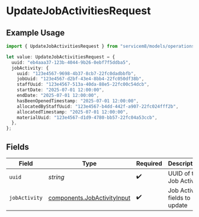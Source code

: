 # UpdateJobActivitiesRequest

## Example Usage

```typescript
import { UpdateJobActivitiesRequest } from "servicem8/models/operations";

let value: UpdateJobActivitiesRequest = {
  uuid: "eb4aaa37-123b-4044-9b26-0ebf7f5ddba5",
  jobActivity: {
    uuid: "123e4567-9698-4b37-8cb7-22fc0dadbbfb",
    jobUuid: "123e4567-d2bf-43e4-8bb4-22fc050df38b",
    staffUuid: "123e4567-513a-40da-88e5-22fc00c54dcb",
    startDate: "2025-07-01 12:00:00",
    endDate: "2025-07-01 12:00:00",
    hasBeenOpenedTimestamp: "2025-07-01 12:00:00",
    allocatedByStaffUuid: "123e4567-b4dd-442f-a907-22fc024fff2b",
    allocatedTimestamp: "2025-07-01 12:00:00",
    materialUuid: "123e4567-d1d9-4780-bb57-22fc04a53ccb",
  },
};
```

## Fields

| Field                                                                      | Type                                                                       | Required                                                                   | Description                                                                |
| -------------------------------------------------------------------------- | -------------------------------------------------------------------------- | -------------------------------------------------------------------------- | -------------------------------------------------------------------------- |
| `uuid`                                                                     | *string*                                                                   | :heavy_check_mark:                                                         | UUID of the Job Activity                                                   |
| `jobActivity`                                                              | [components.JobActivityInput](../../models/components/jobactivityinput.md) | :heavy_check_mark:                                                         | Job Activity fields to update                                              |